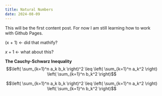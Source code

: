 ```yaml
---
title: Natural Numbers
date: 2024-08-09
---
```


This will be the first content post. For now I am still learning how to work with Github Pages. 

\(x + 1\) <- did that mathify?

$`x + 1`$ <- what about this? 

**The Cauchy-Schwarz Inequality**
$$\left( \sum_{k=1}^n a_k b_k \right)^2 \leq \left( \sum_{k=1}^n a_k^2 \right) \left( \sum_{k=1}^n b_k^2 \right)$$

```math
\left( \sum_{k=1}^n a_k b_k \right)^2 \leq \left( \sum_{k=1}^n a_k^2 \right) \left( \sum_{k=1}^n b_k^2 \right)
```